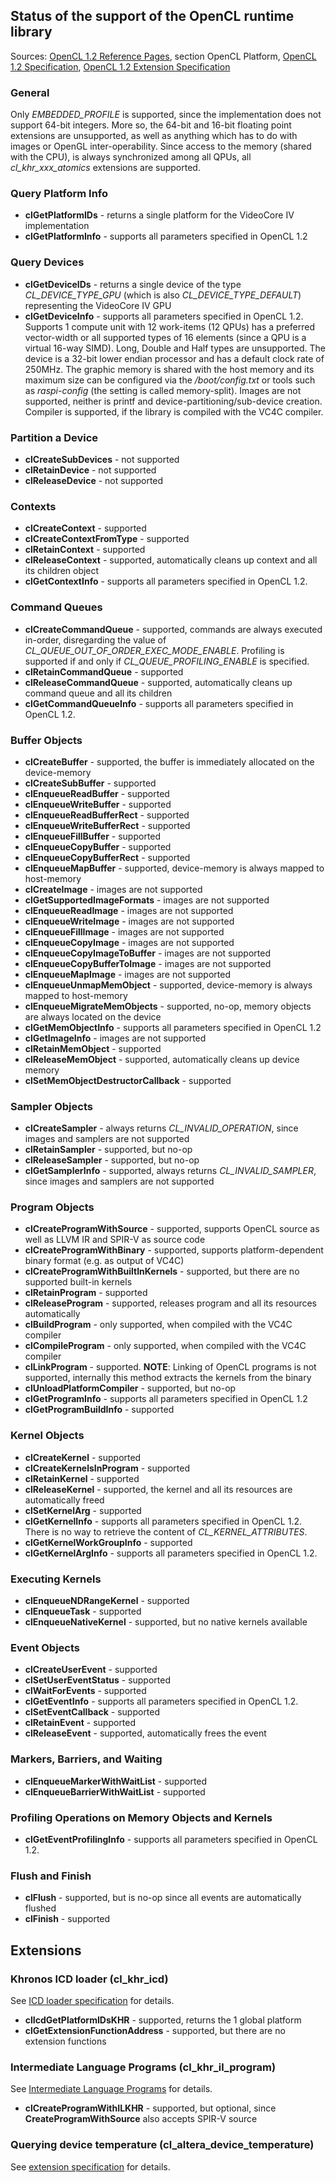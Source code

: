 
## Status of the support of the OpenCL runtime library

Sources: [OpenCL 1.2 Reference Pages](https://www.khronos.org/registry/cl/sdk/1.2/docs/man/xhtml/), section OpenCL Platform,
[OpenCL 1.2 Specification](https://www.khronos.org/registry/OpenCL/specs/opencl-1.2.pdf), 
[OpenCL 1.2 Extension Specification](https://www.khronos.org/registry/OpenCL/specs/opencl-1.2-extensions.pdf)

### General
Only *EMBEDDED_PROFILE* is supported, since the implementation does not support 64-bit integers. 
More so, the 64-bit and 16-bit floating point extensions are unsupported, as well as anything which has to do with images or OpenGL inter-operability. 
Since access to the memory (shared with the CPU), is always synchronized among all QPUs, all *cl_khr_xxx_atomics* extensions are supported.

### Query Platform Info
* **clGetPlatformIDs** - returns a single platform for the VideoCore IV implementation
* **clGetPlatformInfo** - supports all parameters specified in OpenCL 1.2

### Query Devices
* **clGetDeviceIDs** - returns a single device of the type *CL_DEVICE_TYPE_GPU* (which is also *CL_DEVICE_TYPE_DEFAULT*) representing the VideoCore IV GPU
* **clGetDeviceInfo** - supports all parameters specified in OpenCL 1.2. Supports 1 compute unit with 12 work-items (12 QPUs) has a preferred vector-width or all supported types of 16 elements (since a QPU is a virtual 16-way SIMD). Long, Double and Half types are unsupported. The device is a 32-bit lower endian processor and has a default clock rate of 250MHz. The graphic memory is shared with the host memory and its maximum size can be configured via the */boot/config.txt* or tools such as *raspi-config* (the setting is called memory-split). Images are not supported, neither is printf and device-partitioning/sub-device creation. Compiler is supported, if the library is compiled with the VC4C compiler.

### Partition a Device
* **clCreateSubDevices** - not supported
* **clRetainDevice** - not supported
* **clReleaseDevice** - not supported

### Contexts
* **clCreateContext** - supported
* **clCreateContextFromType** - supported
* **clRetainContext** - supported
* **clReleaseContext** - supported, automatically cleans up context and all its children object
* **clGetContextInfo** - supports all parameters specified in OpenCL 1.2.

### Command Queues
* **clCreateCommandQueue** - supported, commands are always executed in-order, disregarding the value of *CL_QUEUE_OUT_OF_ORDER_EXEC_MODE_ENABLE*. Profiling is supported if and only if *CL_QUEUE_PROFILING_ENABLE* is specified.
* **clRetainCommandQueue** - supported
* **clReleaseCommandQueue** - supported, automatically cleans up command queue and all its children
* **clGetCommandQueueInfo** - supports all parameters specified in OpenCL 1.2.

### Buffer Objects
* **clCreateBuffer** - supported, the buffer is immediately allocated on the device-memory
* **clCreateSubBuffer** - supported
* **clEnqueueReadBuffer** - supported
* **clEnqueueWriteBuffer** - supported
* **clEnqueueReadBufferRect** - supported
* **clEnqueueWriteBufferRect** - supported
* **clEnqueueFillBuffer** - supported
* **clEnqueueCopyBuffer** - supported
* **clEnqueueCopyBufferRect** - supported
* **clEnqueueMapBuffer** - supported, device-memory is always mapped to host-memory
* **clCreateImage** - images are not supported
* **clGetSupportedImageFormats** - images are not supported
* **clEnqueueReadImage** - images are not supported
* **clEnqueueWriteImage** - images are not supported
* **clEnqueueFillImage** - images are not supported
* **clEnqueueCopyImage** - images are not supported
* **clEnqueueCopyImageToBuffer** - images are not supported
* **clEnqueueCopyBufferToImage** - images are not supported
* **clEnqueueMapImage** - images are not supported
* **clEnqueueUnmapMemObject** - supported, device-memory is always mapped to host-memory
* **clEnqueueMigrateMemObjects** - supported, no-op, memory objects are always located on the device
* **clGetMemObjectInfo** - supports all parameters specified in OpenCL 1.2
* **clGetImageInfo** - images are not supported
* **clRetainMemObject** - supported
* **clReleaseMemObject** - supported, automatically cleans up device memory
* **clSetMemObjectDestructorCallback** - supported

### Sampler Objects
* **clCreateSampler** - always returns *CL_INVALID_OPERATION*, since images and samplers are not supported
* **clRetainSampler** - supported, but no-op
* **clReleaseSampler** - supported, but no-op
* **clGetSamplerInfo** - supported, always returns *CL_INVALID_SAMPLER*, since images and samplers are not supported

### Program Objects
* **clCreateProgramWithSource** - supported, supports OpenCL source as well as LLVM IR and SPIR-V as source code
* **clCreateProgramWithBinary** - supported, supports platform-dependent binary format (e.g. as output of VC4C)
* **clCreateProgramWithBuiltInKernels** - supported, but there are no supported built-in kernels
* **clRetainProgram** - supported
* **clReleaseProgram** - supported, releases program and all its resources automatically
* **clBuildProgram** - only supported, when compiled with the VC4C compiler
* **clCompileProgram** - only supported, when compiled with the VC4C compiler
* **clLinkProgram** - supported. **NOTE**: Linking of OpenCL programs is not supported, internally this method extracts the kernels from the binary
* **clUnloadPlatformCompiler** - supported, but no-op
* **clGetProgramInfo** - supports all parameters specified in OpenCL 1.2
* **clGetProgramBuildInfo** - supported

### Kernel Objects 
* **clCreateKernel** - supported
* **clCreateKernelsInProgram** - supported
* **clRetainKernel** - supported
* **clReleaseKernel** - supported, the kernel and all its resources are automatically freed
* **clSetKernelArg** - supported
* **clGetKernelInfo** - supports all parameters specified in OpenCL 1.2. There is no way to retrieve the content of *CL_KERNEL_ATTRIBUTES*.
* **clGetKernelWorkGroupInfo** - supported
* **clGetKernelArgInfo** - supports all parameters specified in OpenCL 1.2.

### Executing Kernels
* **clEnqueueNDRangeKernel** - supported
* **clEnqueueTask** - supported
* **clEnqueueNativeKernel** - supported, but no native kernels available

### Event Objects 
* **clCreateUserEvent** - supported
* **clSetUserEventStatus** - supported
* **clWaitForEvents** - supported
* **clGetEventInfo** - supports all parameters specified in OpenCL 1.2.
* **clSetEventCallback** - supported
* **clRetainEvent** - supported
* **clReleaseEvent** - supported, automatically frees the event

### Markers, Barriers, and Waiting 
* **clEnqueueMarkerWithWaitList** - supported
* **clEnqueueBarrierWithWaitList** - supported

### Profiling Operations on Memory Objects and Kernels 
* **clGetEventProfilingInfo** - supports all parameters specified in OpenCL 1.2.

### Flush and Finish 
* **clFlush** - supported, but is no-op since all events are automatically flushed
* **clFinish** - supported

## Extensions
### Khronos ICD loader (cl_khr_icd)
See [ICD loader specification](https://www.khronos.org/registry/OpenCL/extensions/khr/cl_khr_icd.txt) for details.

* **clIcdGetPlatformIDsKHR** - supported, returns the 1 global platform
* **clGetExtensionFunctionAddress** - supported, but there are no extension functions

### Intermediate Language Programs (cl_khr_il_program)
See [Intermediate Language Programs](https://www.khronos.org/registry/OpenCL/specs/opencl-1.2-extensions.pdf#page=153) for details.

* **clCreateProgramWithILKHR** - supported, but optional, since **CreateProgramWithSource** also accepts SPIR-V source

### Querying device temperature (cl_altera_device_temperature)
See [extension specification](https://www.khronos.org/registry/OpenCL/extensions/altera/cl_altera_device_temperature.txt) for details.